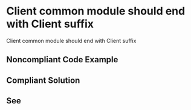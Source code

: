# Client common module should end with Client suffix

Client common module should end with Client suffix


## Noncompliant Code Example

## Compliant Solution

## See

